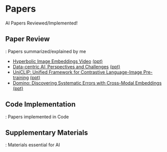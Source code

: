 # Papers
AI Papers Reviewed/Implemented!

## Paper Review
: Papers summarized/explained by me
- [Hyperbolic  Image Embeddings Video](https://www.youtube.com/watch?v=a7bOszhprAA&t=1s) [(ppt)](https://docs.google.com/presentation/d/1SFAvE6uD1pEWuSbJb77X6iaJ4V6Eqv0p2CnQwvWjI0g/edit?usp=drive_web&ouid=108398386490989048307)
- [Data-centric AI: Perspectives and Challenges]() [(ppt)](https://docs.google.com/presentation/d/1Fw9siHfaqpb7zH67vXE6TpwqGaAzbFFbi1A-vb9qT6c/edit#slide=id.g24407e8298a_0_274)
- [UniCLIP: Unified Framework for Contrastive Language-Image Pre-training](https://www.youtube.com/watch?v=CIYwh6xvaUY) [(ppt)](https://docs.google.com/presentation/d/1QCGeMcJeDNAOg7Vd5HrbONYn5KLcc-0CSYc4TzX_fDQ/edit?usp=sharing)
- [Domino: Discovering Systematic Errors with Cross-Modal Embeddings]() [(ppt)](https://docs.google.com/presentation/d/1TCYb6GnvFy-GCGuTqw8D0CvPV_RIDhk_mY-5AhDFx14/edit?usp=sharing)

## Code Implementation
: Papers implemented in Code

## Supplementary Materials
: Materials essential for AI
